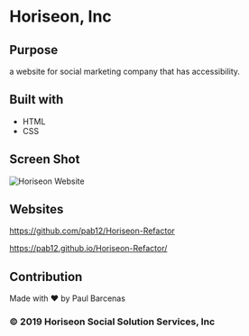 # Horiseon, Inc

## Purpose 
a website for social marketing company that has accessibility.

## Built with 
* HTML
* CSS

## Screen Shot
![Horiseon Website](assets/images/Horiseon-Website)
## Websites
https://github.com/pab12/Horiseon-Refactor

https://pab12.github.io/Horiseon-Refactor/

## Contribution
Made with ❤️ by Paul Barcenas

### © 2019 Horiseon Social Solution Services, Inc